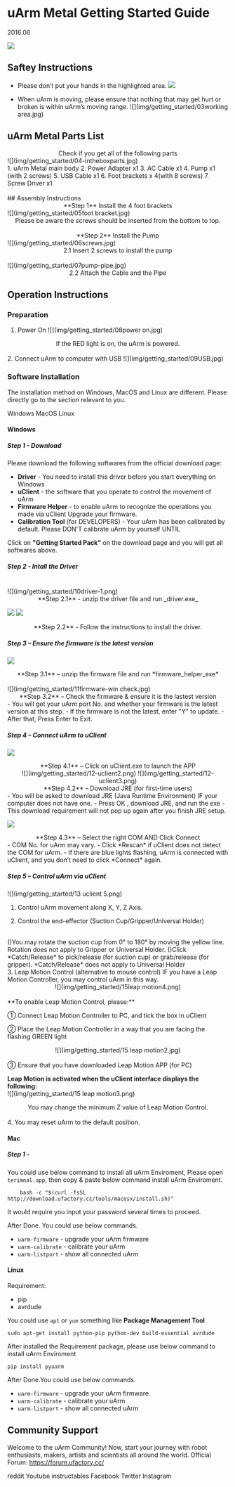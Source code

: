 # uArm Metal Getting Started Guide #

2016.06

![](img/getting_started/01-cover.jpg)


## Saftey Instructions ##

- Please don’t put your hands in the highlighted area.
![](img/getting_started/02safety.jpg)

- When uArm is moving, please ensure that nothing that may get hurt or broken is within uArm’s moving range.
![](img/getting_started/03working area.jpg)

## uArm Metal Parts List ##

<center>Check if you get all of the following parts</center>
![](img/getting_started/04-intheboxparts.jpg)  
<br>
1. uArm Metal main body  
2. Power Adapter x1  
3. AC Cable x1  
4. Pump x1 (with 2 screws)   
5. USB Cable x1  
6. Foot brackets x 4(with 8 screws)  
7. Screw Driver x1
<br>
<br>
## Assembly Instructions
<br>
<center>**Step 1** Install the 4 foot brackets</center>
![](img/getting_started/05foot bracket.jpg)
<center>Please be aware the screws should be inserted from the bottom to top.</center>
<br>
<center>**Step 2** Install the Pump</center>
![](img/getting_started/06screws.jpg)  
<center>2.1 Insert 2 screws to install the pump</center>
<br>
![](img/getting_started/07pump-pipe.jpg)
<center>2.2 Attach the Cable and the Pipe</center>

## Operation Instructions
### Preparation
1. Power On
![](img/getting_started/08power on.jpg)
<center>If the RED light is on, the uArm is powered.</center>
<br>
2. Connect uArm to computer with USB
![](img/getting_started/09USB.jpg)

### Software Installation
The installation method on Windows, MacOS and Linux are different. Please directly go to the section relevant to you.

Windows
MacOS
Linux

#### Windows

##### Step 1 - Download

Please download the following softwares from the official download page:  

- **Driver** - You need to install this driver before you start everything on Windows
- **uClient** - the software that you operate to control the movement of uArm
- **Firmware Helper** - to enable uArm to recognize the operations you made via uClient
    Upgrade your firmware.
- **Calibration Tool** (for DEVELOPERS) - Your uArm has been calibrated by default. Please DON'T calibrate uArm by yourself UNTIL

Click on **"Getting Started Pack"** on the download page and you will get all softwares above.

##### Step 2 - Intall the Driver  
<br>
![](img/getting_started/10driver-1.png)
<center>**Step 2.1** - unzip the driver file and run _driver.exe_</center>

![](img/getting_started/10driver-2.png)
![](img/getting_started/10driver-3.png)  

<center>**Step 2.2** - Follow the instructions to install the driver.</center>


##### Step 3 – Ensure the firmware is the latest version

![](img/getting_started/11firmware-1.png)
<center>**Step 3.1** – unzip the firmware file and run *firmware_helper_exe*</center>
<br>
![](img/getting_started/11firmware-win check.jpg)
<center>**Step 3.2** – Check the firmware & ensure it is the lastest version</center>
- You will get your uArm port No. and whether your firmware is the latest version at this step.
- If the firmware is not the latest, enter "Y" to update.
- After that, Press Enter to Exit.

##### Step 4 – Connect uArm to uClient

![](img/getting_started/12-uclient1.png)
<center>**Step 4.1** – Click on uClient.exe to launch the APP</center>

<center>
![](img/getting_started/12-uclient2.png)
![](img/getting_started/12-uclient3.png)
</center>

<center>**Step 4.2** – Download JRE (for first-time users)</center>  
- You will be asked to download JRE (Java Runtime Environment) IF your computer does not
have one.
- Press OK , download JRE, and run the exe
- This download requirement will not pop up again after you finish JRE setup.

![](img/getting_started/12-uclient4.png)
<center>**Step 4.3** – Select the right COM AND Click Connect</center>
- COM No. for uArm may vary.
- Click *Rescan* if uClient does not detect the COM for uArm.
- If there are blue lights flashing, uArm is connected with uClient, and you don’t need to click
*Connect* again.

##### Step 5 – Control uArm via uClient
![](img/getting_started/13 uclient 5.png)
1. Control uArm movement along X, Y, Z Axis.

2. Control the end-effector (Suction Cup/Gripper/Universal Holder)
<br>
()You may rotate the suction cup from 0° to 180° by moving the yellow line. Rotation does not
apply to Gripper or Universal Holder.
()Click *Catch/Release* to pick/release (for suction cup) or grab/release (for gripper).
*Catch/Release* does not apply to Universal Holder
<br>
3. Leap Motion Control (alternative to mouse control)
IF you have a Leap Motion Controller, you may control uArm in this way.
<center>![](img/getting_started/15leap motion4.png)</center>
<br>
**To enable Leap Motion Control, please:**  

① Connect Leap Motion Controller to PC, and tick the box in uClient  

② Place the Leap Motion Controller in a way that you are facing the flashing GREEN light
<center>![](img/getting_started/15 leap motion2.jpg)</center>
<br>
③ Ensure that you have downloaded Leap Motion APP (for PC)

**Leap Motion is activated when the uClient interface displays the following:**  
![](img/getting_started/15 leap motion3.png)
<center>You may change the minimum Z value of Leap Motion Control.</center>
<br>
4. You may reset uArm to the default position.

#### Mac
##### Step 1 -
You could use below command to install all uArm Enviroment, Please open `terimnal.app`, then copy & paste below command install uArm Enviroment.

```
    bash -c "$(curl -fsSL http://download.ufactory.cc/tools/macosx/install.sh)"
```

It would require you input your password several times to proceed.

After Done.
You could use below commands.  
- `uarm-firmware` - upgrade your uArm firmware  
- `uarm-calibrate` - calibrate your uArm  
- `uarm-listport` - show all connected uArm  


#### Linux

Requirement:  
- pip  
- avrdude  

You could use `apt` or `yum` something like **Package Management Tool**

```
sudo apt-get install python-pip python-dev build-essential avrdude
```

After installed the Requirement package, please use below command to install uArm Enviroment

```
pip install pyuarm
```

After Done.You could use below commands.  
- `uarm-firmware` - upgrade your uArm firmware  
- `uarm-calibrate` - calibrate your uArm  
- `uarm-listport` - show all connected uArm  


## Community Support
Welcome to the uArm Community!
Now, start your journey with robot enthusiasts, makers, artists and scientists all around the world.
Official Forum: https://forum.ufactory.cc/

reddit
Youtube
instructables
Facebook
Twitter
Instagram
